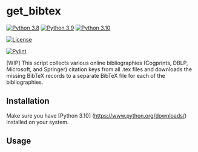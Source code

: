 # get_bibtex

[![Python 3.8](https://img.shields.io/badge/Python-3.8-blue?&logo=Python&logoColor=white)](https://www.python.org/)
[![Python 3.9](https://img.shields.io/badge/Python-3.9-blue?&logo=Python&logoColor=white)](https://www.python.org/)
[![Python 3.10](https://img.shields.io/badge/Python-3.10-blue?&logo=Python&logoColor=white)](https://www.python.org/)

[![License](https://img.shields.io/badge/license-MIT-_red.svg)](https://opensource.org/licenses/MIT)

[![Pylint](https://img.shields.io/github/workflow/status/gretaisafantasy/get_bibtex/Pylint?logo=Python&label=Pylint&logoColor=white)](https://github.com/gretaisafantasy/get_bibtex/actions/workflows/pylint.yml)

[WIP] This script collects various online bibliographies (Cogprints, DBLP, Microsoft, and Springer) citation keys from all .tex files and downloads the missing BibTeX records to a separate BibTeX file for each of the bibliographies.

## Installation

Make sure you have [Python 3.10] (https://www.python.org/downloads/) installed on your system.

## Usage
